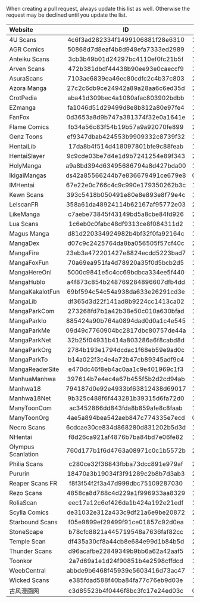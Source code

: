 When creating a pull request, always update this list as well.
Otherwise the request may be declined until you update the list.
  
  
| Website               | ID                               | Updated    | # Manga  |
|:----------------------|:--------------------------------:|:----------:|:--------:|
| 4U Scans              | 4c6f3ad282334f1499106881f28e6310 | 12.11.2024 | 85       |
| AGR Comics            | 50868d7d8eaf4b8d948efa7333ed2989 | 12.11.2024 | 64       |
| Anteiku Scans         | 3cb3b49b01d24297bc4110ef0fc21b5f | 12.11.2024 | 48       |
| Arven Scans           | 472b381dbdf44438b90ee93e0caeccf9 | 12.11.2024 | 88       |
| AsuraScans            | 7103ae6839ea46ec80cdfc2c4b37c803 | 21.11.2024 | 242      |
| Azora Manga           | 27c2c6db9ce24942a89a28aa6c6ed35d | 26.10.2024 | 234      |
| CrotPedia             | aba41d309bec4a1080afac803902bdbb | 10.10.2024 | 1649     |
| EZmanga               | fa1046d51d29499d8e8b812a80e97fe4 | 12.11.2024 | 104      |
| FanFox                | 0d3653a8d9b747a381374f32e0a1641e | 24.11.2024 | 30050    |
| Flame Comics          | fb34a56c83f54b19b57a9a92070fe899 | 29.11.2024 | 139      |
| Genz Toons            | ef9347dbab424553b9909332c8739f32 | 12.11.2024 | 81       |
| HentaiLib             | 17da8b4f514d418097801bfe9c88feab | 17.01.2025 | 27542    |
| HentaiSlayer          | 9c9cde03be7d4e1d9b7241254e89f343 | 23.10.2024 | 3101     |
| HolyManga             | a9a8bd394d63495686794a8d427bda00 | 13.01.2025 | 47713    |
| IkigaiMangas          | ds42a85566244b7e836679491ce679e8 | 01.01.2025 | 3625     |
| IMHentai              | 67e22e0c766c4c9c990e179350262b3c | 13.10.2024 | 1064634  |
| Kewn Scans            | 393c5418b050491e80e8e893e8f79e4c | 12.11.2024 | 28       |
| LelscanFR             | 358a61da48924114b62167af95772e03 | 23.10.2024 | 203      |
| LikeManga             | c7aebe73845f43149bd5a8cbe84fd926 | 29.11.2024 | 32328    |
| Lua Scans             | 1c6eb0c0fabc48df9313ce8f084311d2 | 12.11.2024 | 154      |
| Magus Manga           | d81d220334924982b4bf32f0fa92164c | 12.11.2024 | 143      |
| MangaDex              | d07c9c2425764da8ba056505f57cf40c | 24.11.2024 | 98303    |
| MangaFire             | 23eb3a472201427e8824ecdd5223bad7 | 29.11.2024 | 44972    |
| MangaFoxFun           | 70a69ea951fa4d78920a35f0d5bcb2d5 | 11.10.2024 | 25431    |
| MangaHereOnl          | 5000c9841e5c4cc69bdbca334ee5f440 | 11.10.2024 | 22232    |
| MangaHubIo            | a4f873c854b248769284896607dfb4dd | 11.10.2024 | 59628    |
| MangaKakalotFun       | 69bf594c54c54a938da633e26291cd3e | 11.10.2024 | 40758    |
| MangaLib              | df365d3d22f141ad8b9224cc1413ca02 | 17.01.2025 | 51087    |
| MangaParkCom          | 273268fd7b1a42b38e50c010a630bfad | 10.10.2024 | 96954    |
| MangaParkIo           | 885424a90b764a0894dad0d0a1c4e545 | 10.10.2024 | 96954    |
| MangaParkMe           | 09d49c7760904bc2817dbc80757de44a | 10.10.2024 | 96954    |
| MangaParkNet          | 32b25f04931b414a803286a6f8cabd8d | 10.10.2024 | 96954    |
| MangaParkOrg          | 2784b193e1794dcdac1f68eb59e9ad0c | 10.10.2024 | 96954    |
| MangaParkTo           | b14a022f3c4e4a72b47cb89345adf9c4 | 10.10.2024 | 96954    |
| MangaReaderSite       | e470dc46f8eb4ac0aa1c9e401969c1f3 | 11.10.2024 | 5014     |
| ManhuaManhwa          | 397614b7e4ec4a67b455f5b2d2cd94ab | 15.10.2024 | 7730     |
| Manhwa18              | 794187d0e92e4933bf63812438d69017 | 11.11.2024 | 1623     |
| Manhwa18Net           | 9b325c488f6f443281b39315d6fa72d0 | 11.11.2024 | 1627     |
| ManyToonCom           | ac3452866dd843fda8b859afe8c8faab | 11.12.2024 | 104619   |
| ManyToonOrg           | 4ae5a894bea542aeb847c774335e7ecd | 09.12.2024 | 1387     |
| Necro Scans           | 6cdcae30ce834d868280d831202b5d3d | 12.11.2024 | 60       |
| NHentai               | f8d26ca921af4876b7ba84bd7e06fe82 | 12.10.2024 | 508484   |
| Olympus Scanlation    | 760d177b1f6d4763a08971c0c1b5572b | 29.11.2024 | 968      |
| Philia Scans          | c280ce32f36843fbba73dcc891e979af | 29.11.2024 | 101      |
| Pururin               | 18470a3b19034f3f91289c2b8b7d3ab3 | 21.11.2024 | 52199    |
| Reaper Scans FR       | f8f3f54f2f3a47d999dbc75109287030 | 12.11.2024 | 84       |
| Rezo Scans            | 4858ca8d788c4d229a1f996933aa8329 | 12.11.2024 | 32       |
| RoliaScan             | eec17a12c6ef426da1b424a192e21edf | 13.12.2024 | 50       |
| Scylla Comics         | de31032e312a433c9df21a6e9be20872 | 23.10.2024 | 77       |
| Starbound Scans       | f05e9899ef29499f91ce01857c92d0ea | 12.11.2024 | 58       |
| StoneScape            | b78cfc8821a445719548a7636faf82cc | 29.11.2024 | 32       |
| Temple Scan           | df435a30cf8a44cb8e684e99d1b84b5d | 29.11.2024 | 123      |
| Thunder Scans         | d96acafbe22849349b9bb6a62a42aaf5 | 29.11.2024 | 95       |
| Toonkor               | 2a7d69a1e1d24f90851b4e2598cffdcd | 18.01.2025 | 14011    |
| WeebCentral           | abbde9b6468f45939e5603416d73ac47 | 12.01.2025 | 8600     |
| Wicked Scans          | e385fdad588f40ba84fa77c76eb9d03e | 12.11.2024 | 27       |
| 古风漫画网             | c3d85523b4f0446f8bc3fc17e24ed03c | 04.01.2025 | 48996    |